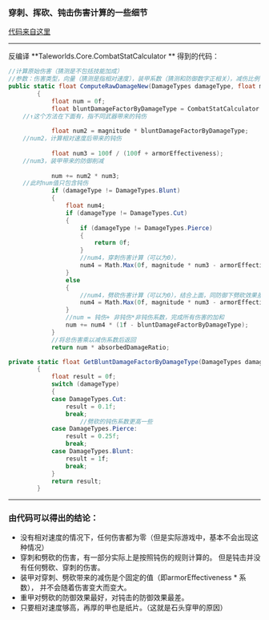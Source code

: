 ### 穿刺、挥砍、钝击伤害计算的一些细节

[代码来自这里](https://forums.taleworlds.com/index.php?forums/modding-q-a.538/page-4)

---

反编译   **Taleworlds.Core.CombatStatCalculator  ** 得到的代码：

```C#
//计算原始伤害（猜测是不包括技能加成）
//参数：伤害类型，向量（猜测是指相对速度），装甲系数（猜测和防御数字正相关），减伤比例（难度设置那个？）
public static float ComputeRawDamageNew(DamageTypes damageType, float magnitude, float armorEffectiveness, float absorbedDamageRatio)
        {
            float num = 0f;
            float bluntDamageFactorByDamageType = CombatStatCalculator.GetBluntDamageFactorByDamageType(damageType);
    //↑这个方法在下面有，指不同武器带来的钝伤
    
            float num2 = magnitude * bluntDamageFactorByDamageType;
    //num2，计算相对速度后带来的钝伤
    
            float num3 = 100f / (100f + armorEffectiveness);
    //num3，装甲带来的防御削减
    
            num += num2 * num3;
    //此时num值只包含钝伤
            if (damageType != DamageTypes.Blunt)
            {
                float num4;
                if (damageType != DamageTypes.Cut)
                {
                    if (damageType != DamageTypes.Pierce)
                    {
                        return 0f;
                    }
                    //num4，穿刺伤害计算（可以为0），
                    num4 = Math.Max(0f, magnitude * num3 - armorEffectiveness * 0.33f);
                }
                else
                {
                    //num4，劈砍伤害计算（可以为0），结合上面，同防御下劈砍效果差一些
                    num4 = Math.Max(0f, magnitude * num3 - armorEffectiveness * 0.5f);
                }
                //num = 钝伤+ 非钝伤*非钝伤系数，完成所有伤害的加和
                num += num4 * (1f - bluntDamageFactorByDamageType);
            }
    		//将总伤害乘以减伤系数后返回
            return num * absorbedDamageRatio;
```

```C#
private static float GetBluntDamageFactorByDamageType(DamageTypes damageType)
        {
            float result = 0f;
            switch (damageType)
            {
            case DamageTypes.Cut:
                result = 0.1f;
                break;
                    //劈砍的钝伤系数更高一些
            case DamageTypes.Pierce:
                result = 0.25f;
                break;
            case DamageTypes.Blunt:
                result = 1f;
                break;
            }
            return result;
        }
```

---



### 由代码可以得出的结论：

- 没有相对速度的情况下，任何伤害都为零（但是实际游戏中，基本不会出现这种情况）
- 穿刺和劈砍的伤害，有一部分实际上是按照钝伤的规则计算的。
  但是钝击并没有任何劈砍、穿刺的伤害。
- 装甲对穿刺、劈砍带来的减伤是个固定的值（即armorEffectiveness * 系数），
  并不会随着伤害变大而变大。
- 重甲对劈砍的防御效果最好，对钝击的防御效果最差。
- 只要相对速度够高，再厚的甲也是纸片。（这就是石头穿甲的原因）